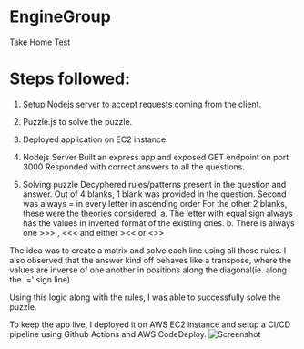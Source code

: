 # EngineGroup
Take Home Test

# Steps followed:
1. Setup Nodejs server to accept requests coming from the client.
2. Puzzle.js to solve the puzzle.
3. Deployed application on EC2 instance.


1. Nodejs Server
    Built an express app and exposed GET endpoint on port 3000
    Responded with correct answers to all the questions.

2. Solving puzzle
    Decyphered rules/patterns present in the question and answer.
    Out of 4 blanks, 1 blank was provided in the question.
    Second was always = in every letter in ascending order
    For the other 2 blanks, these were the theories considered,
    a. The letter with equal sign always has the values in inverted format of the existing ones.
    b. There is always one >>> , <<< and either ><< or <>>

The idea was to create a matrix and solve each line using all these rules. 
I also observed that the answer kind off behaves like a transpose, where the values are inverse of one another in positions along the diagonal(ie. along the '=' sign line)

Using this logic along with the rules, I was able to successfully solve the puzzle.

To keep the app live, I deployed it on AWS EC2 instance and setup a CI/CD pipeline using Github Actions and AWS CodeDeploy.
![Screenshot](assets/action-deploy.png)



    
